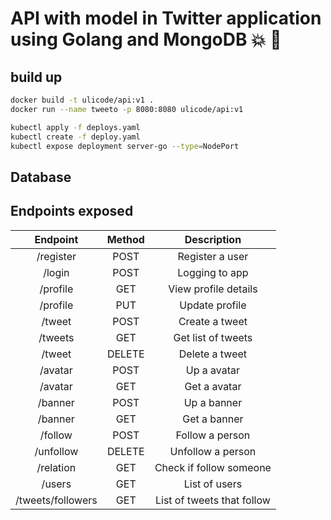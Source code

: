# API with model in Twitter application using Golang and MongoDB :boom: :whale:

## build up

```sh
docker build -t ulicode/api:v1 .
docker run --name tweeto -p 8080:8080 ulicode/api:v1

kubectl apply -f deploys.yaml
kubectl create -f deploy.yaml
kubectl expose deployment server-go --type=NodePort
```


## Database 

## Endpoints exposed

|     Endpoint      | Method |        Description         |
| :---------------: | :----: | :------------------------: |
|     /register     |  POST  |      Register a user       |
|      /login       |  POST  |       Logging to app       |
|     /profile      |  GET   |    View profile details    |
|     /profile      |  PUT   |       Update profile       |
|      /tweet       |  POST  |       Create a tweet       |
|      /tweets      |  GET   |     Get list of tweets     |
|      /tweet       | DELETE |       Delete a tweet       |
|      /avatar      |  POST  |        Up a avatar         |
|      /avatar      |  GET   |        Get a avatar        |
|      /banner      |  POST  |        Up a banner         |
|      /banner      |  GET   |        Get a banner        |
|      /follow      |  POST  |      Follow a person       |
|     /unfollow     | DELETE |     Unfollow a person      |
|     /relation     |  GET   |  Check if follow someone   |
|      /users       |  GET   |       List of users        |
| /tweets/followers |  GET   | List of tweets that follow |
